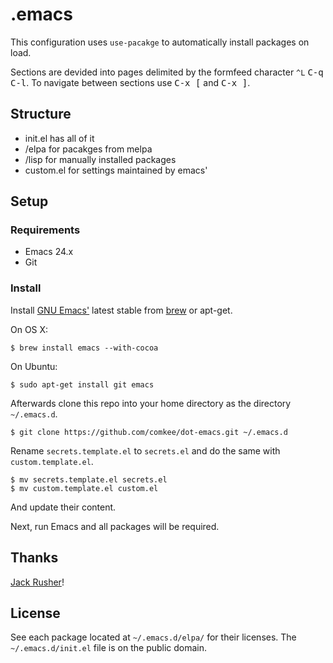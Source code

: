 # .emacs

This configuration uses `use-pacakge` to automatically install packages on load.

Sections are devided into pages delimited by the formfeed character `^L` <kbd>C-q C-l</kbd>. To navigate between sections use <kbd>C-x [</kbd> and <kbd>C-x ]</kbd>.

## Structure

* init.el has all of it
* /elpa for pacakges from melpa
* /lisp for manually installed packages
* custom.el for settings maintained by emacs'

## Setup

### Requirements

* Emacs 24.x
* Git

### Install

Install [GNU Emacs'](https://www.gnu.org/software/emacs/) latest stable from [brew](http://brew.sh/) or apt-get.

On OS X:
```
$ brew install emacs --with-cocoa
```
On Ubuntu:
```
$ sudo apt-get install git emacs
```

Afterwards clone this repo into your home directory as the directory `~/.emacs.d`.

```
$ git clone https://github.com/comkee/dot-emacs.git ~/.emacs.d
```
Rename `secrets.template.el` to `secrets.el` and do the same with `custom.template.el`.
```
$ mv secrets.template.el secrets.el
$ mv custom.template.el custom.el
```
And update their content.

Next, run Emacs and all packages will be required.

## Thanks 

[Jack Rusher](https://github.com/jackrusher)!

## License

See each package located at `~/.emacs.d/elpa/` for their licenses. The `~/.emacs.d/init.el` file is on the public domain.
